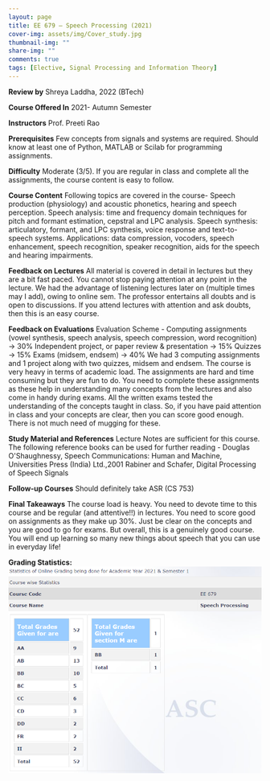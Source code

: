 ```yaml
---
layout: page
title: EE 679 – Speech Processing (2021)
cover-img: assets/img/Cover_study.jpg
thumbnail-img: ""
share-img: ""
comments: true
tags: [Elective, Signal Processing and Information Theory]
---
```


**Review by**
Shreya Laddha, 2022 (BTech)

**Course Offered In**
2021- Autumn Semester


**Instructors**
Prof. Preeti Rao

**Prerequisites**
Few concepts from signals and systems are required. Should know at least one of Python, MATLAB or Scilab for programming assignments.

**Difficulty**
Moderate (3/5). If you are regular in class and complete all the assignments, the course content is easy to follow.

**Course Content**
Following topics are covered in the course- 
Speech production (physiology) and acoustic phonetics, hearing and speech perception.
Speech analysis: time and frequency domain techniques for pitch and formant estimation, cepstral and LPC analysis.
Speech synthesis: articulatory, formant, and LPC synthesis, voice response and text-to-speech systems.
Applications: data compression, vocoders, speech enhancement, speech recognition, speaker recognition, aids for the speech and hearing impairments.


 
**Feedback on Lectures**
All material is covered in detail in lectures but they are a bit fast paced. You cannot stop paying attention at any point in the lecture. We had the advantage of listening lectures later on (multiple times may I add), owing to online sem. The professor entertains all doubts and is open to discussions. If you attend lectures with attention and ask doubts, then this is an easy course.

**Feedback on Evaluations**
Evaluation Scheme -
Computing assignments (vowel synthesis, speech analysis, speech compression, word recognition) -> 30%
Independent project, or paper review & presentation -> 15%
Quizzes -> 15%
Exams (midsem, endsem) -> 40%
We had 3 computing assignments and 1 project along with two quizzes, midsem and endsem. The course is very heavy in terms of academic load. The assignments are hard and time consuming but they are fun to do. You need to complete these assignments as these help in understanding many concepts from the lectures and also come in handy during exams. All the written exams tested the understanding of the concepts taught in class. So, if you have paid attention in class and your concepts are clear, then you can score good enough. There is not much need of mugging for these. 



**Study Material and References**
Lecture Notes are sufficient for this course. The following reference books can be used for further reading - 
Douglas O'Shaughnessy, Speech Communications: Human and Machine, Universities Press (India) Ltd.,2001
Rabiner and Schafer, Digital Processing of Speech Signals




**Follow-up Courses**
Should definitely take ASR (CS 753)


**Final Takeaways**
The course load is heavy. You need to devote time to this course and be regular (and attentive!!) in lectures. You need to score good on assignments as they make up 30%. Just be clear on the concepts and you are good to go for exams. But overall, this is a genuinely good course. You will end up learning so many new things about speech that you can use in everyday life!


**Grading Statistics:**
![Grades](EE679_2021_grades.PNG)
